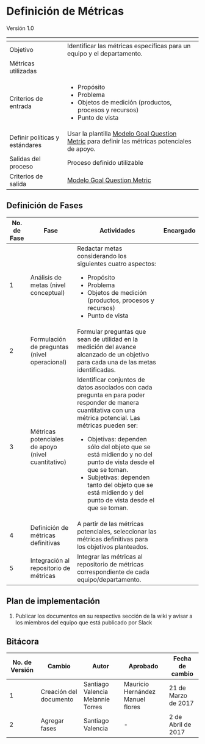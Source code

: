 # Definición de Métricas
Versión 1.0

[]() | []()
--|--
Objetivo |  Identificar las métricas específicas para un equipo y el departamento.
Métricas utilizadas | 
Criterios de entrada | <ul><li>Propósito </li><li>Problema</li><li>Objetos de medición (productos, procesos y recursos) </li><li>Punto de vista</li></ul>
Definir políticas y estándares | Usar la plantilla  [Modelo Goal Question Metric](https://drive.google.com/open?id=1DQtb8yXpBbyqeqMRkvnoOqFh9pAzfSUWFvYvTpTgwN0) para definir las métricas potenciales de apoyo.
Salidas del proceso | Proceso definido utilizable
Criterios de salida | [Modelo Goal Question Metric](https://drive.google.com/open?id=1DQtb8yXpBbyqeqMRkvnoOqFh9pAzfSUWFvYvTpTgwN0)

## Definición de Fases
No. de Fase | Fase | Actividades | Encargado
------------|------|-------------|-----------
1 | Análisis de metas (nivel conceptual) | Redactar metas considerando los siguientes cuatro aspectos:<ul><li>Propósito</li><li>Problema</li><li>Objetos de medición (productos, procesos y recursos)</li><li>Punto de vista</li></ul> |
2 | Formulación de preguntas (nivel operacional) | Formular preguntas que sean de utilidad en la medición del avance alcanzado de un objetivo para cada una de las metas identificadas. |
3 | Métricas potenciales de apoyo (nivel cuantitativo) | Identificar conjuntos de datos asociados con cada pregunta en para poder responder de manera cuantitativa con una métrica potencial. Las métricas pueden ser:<ul><li>Objetivas: dependen sólo del objeto que se está midiendo y no del punto de vista desde el que se toman.</li><li>Subjetivas: dependen tanto del objeto que se está midiendo y del punto de vista desde el que se toman.</li></ul>|
4 | Definición de métricas definitivas | A partir de las métricas potenciales, seleccionar las métricas definitivas para los objetivos planteados. |
5 | Integración al repositorio de métricas | Integrar las métricas al repositorio de métricas correspondiente de cada equipo/departamento. |


## Plan de implementación

<ol><li>Publicar los documentos en su respectiva sección de la wiki y avisar a los miembros del equipo que está publicado por Slack</li></ol>

## Bitácora
No. de Versión | Cambio | Autor | Aprobado | Fecha de cambio
------------|------|-------------|-----------|-----------
1 |Creación del documento | Santiago Valencia Melannie Torres| Mauricio Hernández Manuel flores| 21 de Marzo de 2017
2 |Agregar fases | Santiago Valencia |-| 2 de Abril de 2017
